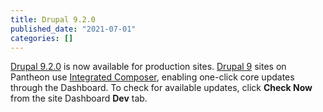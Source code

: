 ```yaml
---
title: Drupal 9.2.0
published_date: "2021-07-01"
categories: []
---
```

[Drupal 9.2.0](https://www.drupal.org/project/drupal/releases/9.2.0) is now available for production sites. [Drupal 9](/drupal) sites on Pantheon use [Integrated Composer](/guides/integrated-composer), enabling one-click core updates through the Dashboard. To check for available updates, click **Check Now** from the site Dashboard **Dev** tab.
